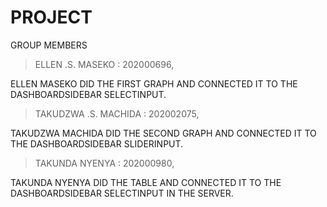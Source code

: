# PROJECT
GROUP MEMBERS

> ELLEN .S. MASEKO : 202000696,

ELLEN MASEKO DID THE FIRST GRAPH AND CONNECTED IT TO THE DASHBOARDSIDEBAR SELECTINPUT.


> TAKUDZWA .S. MACHIDA : 202002075, 

TAKUDZWA MACHIDA DID THE SECOND GRAPH AND CONNECTED IT TO THE DASHBOARDSIDEBAR SLIDERINPUT.


> TAKUNDA NYENYA : 202000980, 

TAKUNDA NYENYA DID THE TABLE AND CONNECTED IT TO THE DASHBOARDSIDEBAR SELECTINPUT IN THE SERVER.
